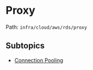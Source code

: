 # Proxy

Path: `infra/cloud/aws/rds/proxy`

## Subtopics
- [Connection Pooling](./connection_pooling/README.md)
